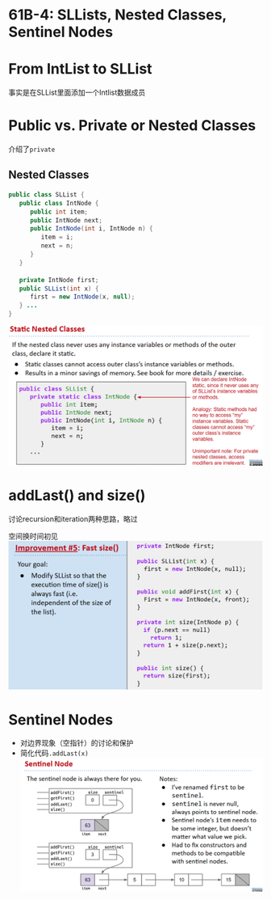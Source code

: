# 61B-4: SLLists, Nested Classes, Sentinel Nodes


# From IntList to SLList
事实是在SLList里面添加一个Intlist数据成员

# Public vs. Private or Nested Classes
介绍了`private`
## Nested Classes
```java
public class SLList {
   public class IntNode {
      public int item;
      public IntNode next;
      public IntNode(int i, IntNode n) {
         item = i;
         next = n;
      }
   }

   private IntNode first; 
   public SLList(int x) {
      first = new IntNode(x, null);
   } ...
}
```

![alt text](image.png)

# addLast() and size()
讨论recursion和iteration两种思路，略过

空间换时间初见
![alt text](image-1.png)

# Sentinel Nodes
- 对边界现象（空指针）的讨论和保护
- 简化代码`.addLast(x)`
![alt text](image-2.png)
